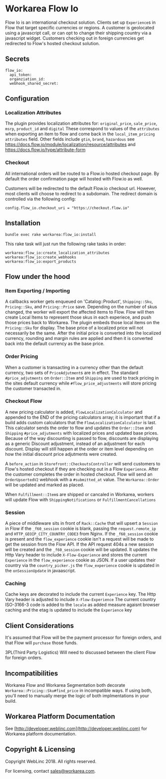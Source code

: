  Workarea Flow Io
================================================================================

Flow Io is an international checkout solution.  Clients set up `Experience`s in Flow that target specific currencies
or regions.  A customer is geolocated using a javascript call, or can opt to change their shipping country via a javascript widget.
Customers checking out in foreign currencies get redirected to Flow's hosted checkout solution.

Secrets
--------------------------------------------------------------------------------
    flow_io:
      api_token:
      organziation_id:
      webhook_shared_secret:

Configuration
--------------------------------------------------------------------------------

### Localization Attributes

The plugin provides localization attributes for: `original_price`, `sale_price`, `msrp`, `product_id` and `digital`
These correspond to values of the `attributes` when exporting an item to flow and come back in the `local_item_pricing` `attributes` field.
Other fields include `gtin`, `brand`, `hazardous` see https://docs.flow.io/module/localization/resource/attributes and
https://docs.flow.io/type/attribute-form

### Checkout

All international orders will be routed to a Flow.io hosted checkout page. By default the order confirmation page will hosted with Flow.io as well.

Customers will be redirected to the default Flow.io checkout url. However, most clients will choose to redirect to a subdomain.
The redirect domain is controlled via the following config:

    config.flow_io.checkout_uri = "https://checkout.flow.io"

## Installation

    bundle exec rake workarea:flow_io:install

This rake task will just run the following rake tasks in order:

    workarea:flow_io:create_localization_attributes
    workarea:flow_io:create_webhooks
    workarea:flow_io:export_products

## Flow under the hood
### Item Exporting / Importing
A callbacks worker gets enqueued on 'Catalog::Product', `Shipping::Sku`, `Pricing::Sku`, and `Pricing::Price` save.  Depending on the number
of skus changed, the worker will export the affected items to Flow.  Flow will then create Local Items to represent those skus in each experiece,
and push those prices back to Workarea.  The plugin embeds those local items on the `Pricing::Sku` for display.  The base price of a localized
price will not necessarily be the same.  After the initial price is converted into the localized currency, rounding and margin rules are applied
and then it is converted back into the default currency as the base price.

### Order Pricing
When a customer is transacting in a currency other than the default currency, two sets
of `PriceAdjutment`s are in effect.  The standard `#price_adjutments` on `Order::Item` and
`Shipping` are used to track pricing in the sites default currency while `#flow_price_adjustments`
will store pricing the customer transacted in.

### Checkout Flow
A new pricing calculator is added, `FlowLocalizationCalculator` and appended to the END of the
pricing calculators array; it is important that if a build adds custom calculators that the
`FlowLocalizationCalculator` is last.  This calculator sends the order to flow and updates the
`Order::Item` and `Shipping` `#price_adjutments` with localized prices and updated base prices.
Because of the way discounting is passed to flow, discounts are displaying as a generic Discount
adjustment, instead of an adjustment for each discount.  Display will still happen at the order or item
level depending on how the initial discount price adjutments were created.

A `before_action` in `Storefront::CheckoutsController` will send customers to Flow's hosted checkout
if they are checking out in a Flow `Experience`.  After the customer completes the order in hosted
checkout.  Flow will send an `OrderUpsertedV2` webhook with a `#submitted_at` value.  The `Workarea::Order`
will be updated and marked as placed.

When `Fulfillment::Item`s are shipped or cancaled in Workarea, workers will update Flow with
`ShippingNotifications` or `FulfillmentCancellations`

### Session
A piece of middleware sits in front of `Rack::Cache` that will upsert a `Session` in Flow if the
`_f60_session` cookie is blank, passing the `request.remote_ip` and `HTTP_GEOIP_CITY_COUNTRY_CODE3` from
Nginx.  If the `_f60_session` cookie is present and the `flow_experience` cookie isn't a request will
be made to get the session from the Flow API.  If the API request 404s a new session will be created
and the `_f60_session` cookie will be updated.  It updates the Http Vary header to include
`X-Flow-Experience` and stores the current `Experience` in the `flow_experience` cookie as JSON.
If a user updates their country via the `country_picker.js` the
`flow_experience` cookie is updated in the `onSessionUpdate` in javaascript.

### Caching
Cache keys are decorated to include the current `Experience` key.  The Http Vary header
is adjusted to include `X-Flow-Experience`  The current country ISO-3166-3 code is added
to the `locale` as added measure agaisnt browser caching and the etag is updated to include
the `Experience` key

## Client Considerations

It's assumed that Flow will be the payment processor for foreign orders, and that Flow will `purchase`
those funds.

3PL(Third Party Logistics) Will need to discussed between the client Flow for foreign orders.

## Incompatibilities
Workarea Flow and Workarea Segmentation both decorate `Workarea::Pricing::Sku#find_price` in incompatible ways.
If using both, you'll need to manually merge the logic of both implmentations in your build.

Workarea Platform Documentation
--------------------------------------------------------------------------------

See [http://developer.weblinc.com](http://developer.weblinc.com) for Workarea platform documentation.

Copyright & Licensing
--------------------------------------------------------------------------------

Copyright WebLinc 2018. All rights reserved.

For licensing, contact sales@workarea.com.
